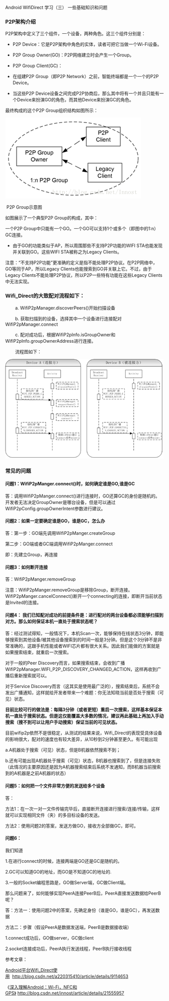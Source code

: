 Android WifiDirect 学习（三） 一些基础知识和问题

### P2P架构介绍

P2P架构中定义了三个组件，一个设备，两种角色。这三个组件分别是：

- P2P Device：它是P2P架构中角色的实体，读者可把它当做一个Wi-Fi设备。
- P2P Group Owner(GO)：P2P网络建立时会产生一个Group。
- P2P Group Client(GC)：

- 在组建P2P Group（即P2P Network）之前，智能终端都是一个一个的P2P Device。
- 当这些P2P Device设备之间完成P2P协商后，那么其中将有一个并且只能有一个Device来扮演GO的角色，而其他Device来扮演GC的角色。

最终构成的这个P2P Group组织结构如图所示：

![](../../_resources/01aa457206cc42e391d79a50358229aa.png)

 P2P Group示意图

如图展示了一个典型P2P Group的构成，其中：

一个P2P Group中只能有一个GO。一个GO可以支持1个或多个（即图中的1:n）GC连接。

- 由于GO的功能类似于AP，所以周围那些不支持P2P功能的WIFI STA也能发现并关联到GO。这些WIFI STA被称之为Legacy Clients。

注意：“不支持P2P功能”更准确的定义是指不能处理P2P协议。在P2P网络中，GO等同于AP，所以Legacy Clients也能搜索到GO并关联上它。不过，由于Legacy Clients不能处理P2P协议，所以P2P一些特有功能在这些Legacy Clients中无法实现。

### Wifi_Direct的大致配对流程如下：

        a. WifiP2pManager.discoverPeers()开始扫描设备

        b. 获取扫描到的设备，选择其中一个设备进行连接配对WifiP2pManager.connect

        c. 配对成功后，根据WifiP2pInfo.isGroupOwner和WifiP2pInfo.groupOwnerAddress进行连接。

        流程图如下：

![](../../_resources/2d4548b81efc467eaa98948d59e91c55.png)

### 常见的问题

#### 问题1：WifiP2pManger.connect()时，如何确定谁是GO,谁是GC

答：调用WifiP2pManger.connect()进行连接时，GO还算GC的身份是随机的。开发者无法决定GroupOwner是哪台设备，但是可以通过WifiP2pConfig.groupOwnerIntent参数进行建议。

#### 问题2：如果一定要确定谁是GO，谁是GC，怎么办

答：第一步：GO端先调用WifiP2pManger.createGroup

第二步：GO端或者GC端调用WifiP2pManger.connect

即：先建立Group，再连接

#### 问题3：如何断开连接

答：WifiP2pManger.removeGroup

注意：WifiP2pManger.removeGroup是移除Group，断开连接。WifiP2pManger.cancelConnect()断开一个connecting的连接，即断开当前状态是Invited的连接。

#### 问题4： 我们已知配对成功的前提条件是：进行配对的两台设备都必须能够扫描到对方。那么如何保证本机一直处于搜索状态呢？

答：经过测试得知，一般情况下，本机Scan一次，能够保持在线状态3分钟，即能够搜索到其他设备/被其他设备搜索到的时间一般是3分钟。但是这个3分钟不是非常准确的，这跟手机性能或者WIFI芯片都有很大关系。因此我们能做的方案就是如果搜索结束，就重启一次搜索。

对于一般的Peer Discovery而言，如果搜索结束，会收到广播WifiP2pManager.WIFI\_P2P\_DISCOVERY\_CHANGED\_ACTION，这样再收到广播后重新搜索就可以。

对于Service Discovery而言（这其实是使用最广泛的），搜索结束后，系统不会发出广播通知，这样就给开发者带来一个难题：你无法知晓当前是否处于搜索（可见）状态。

**目前比较可行的做法是：每隔3分钟（或者更短）重启一次搜索，这样基本保证本机一直处于搜索状态。但是这仅能覆盖大多数的情况，建议再此基础上再加入手动搜索（搜不到可以让用户手动搜索）保证当前的可见状态。**

目前wifip2p依然不是很稳定，从测试的结果来说，Wifi_Direct的表现受具体设备的影响很大，配对的速度也有较大差异，从10秒到2分钟甚至更久。有可能出现

a.A机器处于搜索（可见）状态，但是B机器依然搜索不到；

b.还有可能出现A机器处于搜索（可见）状态，B机器也搜索到了，但是连接失败（此情况的主要原因还是因为A机器搜索结束后系统不发通知，而B机器当前搜索到的A机器是之前A机器的状态）

#### 问题5：如何把一个文件非常方便的发送给多个设备

答：

方法1：在一次一对一文件传输完毕后，直接断开连接进行搜索/连接/传输，这样就可以实现相同文件（夹）的多目标设备的发送。

方法2：使用问题2的答案，发送方做GO，接收方全部做GC，即可。

#### 问题6：

我们知道

1.在进行connect的时候，连接两端是GO还是GC是随机的。

2.GC可以知道GO的地址，而GO是不知道GC的地址的.

3.一般的Socket编程思路是，GO做Server端，GC做Client端。

那么问题来了，如何能够实现PeerA连接PeerB后，PeerA直接发送数据给PeerB呢？

答：方法一：使用问题2中的答案，先确定身份（谁是GO，谁是GC），再发送数据

方法二：步骤（假设PeerA是数据发送端，PeerB是数据接收端）

1.connect成功后，GO做server，GC做client

2.socket连接成功后，PeerA执行发送线程，PeerB执行接收线程

参考文章：

[Android平台Wifi_Direct使用](http://blog.csdn.net/a220315410/article/details/9114653)  http://blog.csdn.net/a220315410/article/details/9114653

《[深入理解Android：Wi-Fi，NFC和GPS》](http://blog.csdn.net/innost/article/details/21555957) http://blog.csdn.net/innost/article/details/21555957